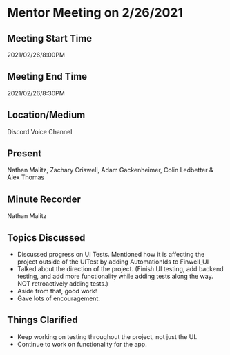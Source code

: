 # Mentor Meeting on 2/26/2021
## Meeting Start Time
2021/02/26/8:00PM
## Meeting End Time
2021/02/26/8:30PM
## Location/Medium
Discord Voice Channel
## Present
Nathan Malitz, Zachary Criswell, Adam Gackenheimer, Colin Ledbetter & Alex Thomas
## Minute Recorder
Nathan Malitz
## Topics Discussed
- Discussed progress on UI Tests. Mentioned how it is affecting the project outside of the UITest by adding AutomationIds to Finwell_UI
- Talked about the direction of the project. (Finish UI testing, add backend testing, and add more functionality while adding tests along the way. NOT retroactively adding tests.)
- Aside from that, good work!
- Gave lots of encouragement.
## Things Clarified
- Keep working on testing throughout the project, not just the UI.
- Continue to work on functionality for the app.
